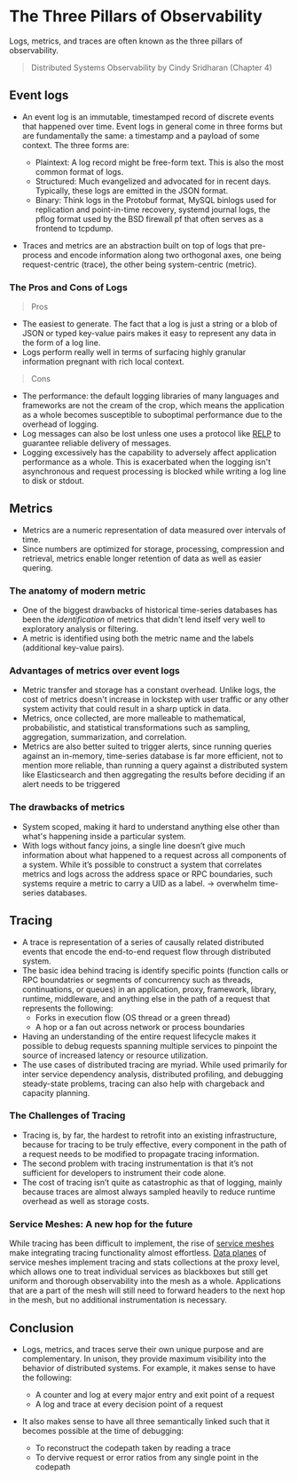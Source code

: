 # The Three Pillars of Observability

Logs, metrics, and traces are often known as the three pillars of observability.

> Distributed Systems Observability by Cindy Sridharan (Chapter 4)

## Event logs

* An event log is an immutable, timestamped record of discrete events that happened over time. Event logs in general come in three forms but are fundamentally the same: a timestamp and a payload of some context. The three forms are:
    * Plaintext: A log record might be free-form text. This is also the most common format of logs.
    * Structured: Much evangelized and advocated for in recent days. Typically, these logs are emitted in the JSON format.
    * Binary: Think logs in the Protobuf format, MySQL binlogs used for replication and point-in-time recovery, systemd journal logs, the pflog format used by the BSD firewall pf that often serves as a frontend to tcpdump.

* Traces and metrics are an abstraction built on top of logs that pre-process and encode information along two orthogonal axes, one being request-centric (trace), the other being system-centric (metric).

### The Pros and Cons of Logs

> Pros

* The easiest to generate. The fact that a log is just a string or a blob of JSON or typed key-value pairs makes it easy to represent any data in the form of a log line.
* Logs perform really well in terms of surfacing highly granular information pregnant with rich local context.

> Cons

* The performance: the default logging libraries of many languages and frameworks are not the cream of the crop, which means the application as a whole becomes susceptible to suboptimal performance due to the overhead of logging.
* Log messages can also be lost unless one uses a protocol like [RELP](https://en.wikipedia.org/wiki/Reliable_Event_Logging_Protocol) to guarantee reliable delivery of messages.
* Logging excessively has the capability to adversely affect application performance as a whole. This is exacerbated when the logging isn't asynchronous and request processing is blocked while writing a log line to disk or stdout.

## Metrics

* Metrics are a numeric representation of data measured over intervals of time.
* Since numbers are optimized for storage, processing, compression and retrieval, metrics enable longer retention of data as well as easier quering.

### The anatomy of modern metric

* One of the biggest drawbacks of historical time-series databases has been the *identification* of metrics that didn't lend itself very well to exploratory analysis or filtering.
* A metric is identified using both the metric name and the labels (additional key-value pairs).

### Advantages of metrics over event logs

* Metric transfer and storage has a constant overhead. Unlike logs, the cost of metrics doesn't increase in lockstep with user traffic or any other system activity that could result in a sharp uptick in data.
* Metrics, once collected, are more malleable to mathematical, probabilistic, and statistical transformations such as sampling, aggregation, summarization, and correlation.
* Metrics are also better suited to trigger alerts, since running queries against an in-memory, time-series database is far more efficient, not to mention more reliable, than running a query against a distributed system like Elasticsearch and then aggregating the results before deciding if an alert needs to be triggered

### The drawbacks of metrics

* System scoped, making it hard to understand anything else other than what's happening inside a particular system.
* With logs without fancy joins, a single line doesn’t give much information about what happened to a request across all components of a system. While it’s possible to construct a system that correlates metrics and logs across the address space or RPC boundaries, such systems require a metric to carry a UID as a label. -> overwhelm time-series databases.

## Tracing

* A trace is representation of a series of causally related distributed events that encode the end-to-end request flow through distributed system.
* The basic idea behind tracing is identify specific points (function calls or RPC boundatries or segments of concurrency such as threads, continuations, or queues) in an application, proxy, framework, library, runtime, middleware, and anything else in the path of a request that represents the following:
    * Forks in execution flow (OS thread or a green thread)
    * A hop or a fan out across network or process boundaries
* Having an understanding of the entire request lifecycle makes it possible to debug requests spanning multiple services to pinpoint the source of increased latency or resource utilization. 
* The use cases of distributed tracing are myriad. While used primarily for inter service dependency analysis, distributed profiling, and debugging steady-state problems, tracing can also help with chargeback and capacity planning.

### The Challenges of Tracing

* Tracing is, by far, the hardest to retrofit into an existing infrastructure, because for tracing to be truly effective, every component in the path of a request needs to be modified to propagate tracing information.
* The second problem with tracing instrumentation is that it’s not sufficient for developers to instrument their code alone.
* The cost of tracing isn’t quite as catastrophic as that of logging, mainly because traces are almost always sampled heavily to reduce runtime overhead as well as storage costs. 

### Service Meshes: A new hop for the future

While tracing has been difficult to implement, the rise of [service meshes](https://blog.buoyant.io/2017/04/25/whats-a-service-mesh-and-why-do-i-need-one/) make integrating tracing functionality almost effortless. [Data planes](https://blog.envoyproxy.io/service-mesh-data-plane-vs-control-plane-2774e720f7fc) of service meshes implement tracing and stats collections at the proxy level, which allows one to treat individual services as blackboxes but still get uniform and thorough observability into the mesh as a whole. Applications that are a part of the mesh will still need to forward headers to the next hop in the mesh, but no additional instrumentation is necessary.

## Conclusion

* Logs, metrics, and traces serve their own unique purpose and are complementary. In unison, they provide maximum visibility into the behavior of distributed systems. For example, it makes sense to have the following:
    * A counter and log at every major entry and exit point of a request
    * A log and trace at every decision point of a request

* It also makes sense to have all three semantically linked such that it becomes possible at the time of debugging:
    * To reconstruct the codepath taken by reading a trace
    * To dervive request or error ratios from any single point in the codepath
